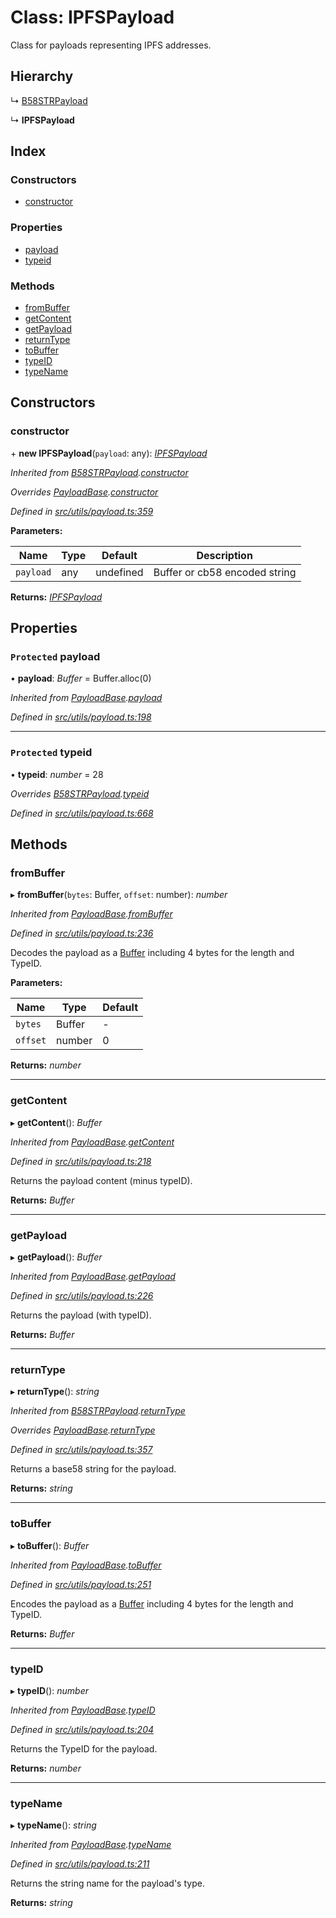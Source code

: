 # Class: IPFSPayload

Class for payloads representing IPFS addresses.

## Hierarchy

↳ [B58STRPayload](utils_payload.b58strpayload)

↳ **IPFSPayload**

## Index

### Constructors

- [constructor](utils_payload.ipfspayload#constructor)

### Properties

- [payload](utils_payload.ipfspayload#protected-payload)
- [typeid](utils_payload.ipfspayload#protected-typeid)

### Methods

- [fromBuffer](utils_payload.ipfspayload#frombuffer)
- [getContent](utils_payload.ipfspayload#getcontent)
- [getPayload](utils_payload.ipfspayload#getpayload)
- [returnType](utils_payload.ipfspayload#returntype)
- [toBuffer](utils_payload.ipfspayload#tobuffer)
- [typeID](utils_payload.ipfspayload#typeid)
- [typeName](utils_payload.ipfspayload#typename)

## Constructors

### constructor

\+ **new IPFSPayload**(`payload`: any): _[IPFSPayload](utils_payload.ipfspayload)_

_Inherited from [B58STRPayload](utils_payload.b58strpayload).[constructor](utils_payload.b58strpayload#constructor)_

_Overrides [PayloadBase](utils_payload.payloadbase).[constructor](utils_payload.payloadbase#constructor)_

_Defined in [src/utils/payload.ts:359](https://github.com/chain4travel/caminojs/blob/3883166/src/utils/payload.ts#L359)_

**Parameters:**

| Name      | Type | Default   | Description                   |
| --------- | ---- | --------- | ----------------------------- |
| `payload` | any  | undefined | Buffer or cb58 encoded string |

**Returns:** _[IPFSPayload](utils_payload.ipfspayload)_

## Properties

### `Protected` payload

• **payload**: _Buffer_ = Buffer.alloc(0)

_Inherited from [PayloadBase](utils_payload.payloadbase).[payload](utils_payload.payloadbase#protected-payload)_

_Defined in [src/utils/payload.ts:198](https://github.com/chain4travel/caminojs/blob/3883166/src/utils/payload.ts#L198)_

---

### `Protected` typeid

• **typeid**: _number_ = 28

_Overrides [B58STRPayload](utils_payload.b58strpayload).[typeid](utils_payload.b58strpayload#protected-typeid)_

_Defined in [src/utils/payload.ts:668](https://github.com/chain4travel/caminojs/blob/3883166/src/utils/payload.ts#L668)_

## Methods

### fromBuffer

▸ **fromBuffer**(`bytes`: Buffer, `offset`: number): _number_

_Inherited from [PayloadBase](utils_payload.payloadbase).[fromBuffer](utils_payload.payloadbase#frombuffer)_

_Defined in [src/utils/payload.ts:236](https://github.com/chain4travel/caminojs/blob/3883166/src/utils/payload.ts#L236)_

Decodes the payload as a [Buffer](https://github.com/feross/buffer) including 4 bytes for the length and TypeID.

**Parameters:**

| Name     | Type   | Default |
| -------- | ------ | ------- |
| `bytes`  | Buffer | -       |
| `offset` | number | 0       |

**Returns:** _number_

---

### getContent

▸ **getContent**(): _Buffer_

_Inherited from [PayloadBase](utils_payload.payloadbase).[getContent](utils_payload.payloadbase#getcontent)_

_Defined in [src/utils/payload.ts:218](https://github.com/chain4travel/caminojs/blob/3883166/src/utils/payload.ts#L218)_

Returns the payload content (minus typeID).

**Returns:** _Buffer_

---

### getPayload

▸ **getPayload**(): _Buffer_

_Inherited from [PayloadBase](utils_payload.payloadbase).[getPayload](utils_payload.payloadbase#getpayload)_

_Defined in [src/utils/payload.ts:226](https://github.com/chain4travel/caminojs/blob/3883166/src/utils/payload.ts#L226)_

Returns the payload (with typeID).

**Returns:** _Buffer_

---

### returnType

▸ **returnType**(): _string_

_Inherited from [B58STRPayload](utils_payload.b58strpayload).[returnType](utils_payload.b58strpayload#returntype)_

_Overrides [PayloadBase](utils_payload.payloadbase).[returnType](utils_payload.payloadbase#abstract-returntype)_

_Defined in [src/utils/payload.ts:357](https://github.com/chain4travel/caminojs/blob/3883166/src/utils/payload.ts#L357)_

Returns a base58 string for the payload.

**Returns:** _string_

---

### toBuffer

▸ **toBuffer**(): _Buffer_

_Inherited from [PayloadBase](utils_payload.payloadbase).[toBuffer](utils_payload.payloadbase#tobuffer)_

_Defined in [src/utils/payload.ts:251](https://github.com/chain4travel/caminojs/blob/3883166/src/utils/payload.ts#L251)_

Encodes the payload as a [Buffer](https://github.com/feross/buffer) including 4 bytes for the length and TypeID.

**Returns:** _Buffer_

---

### typeID

▸ **typeID**(): _number_

_Inherited from [PayloadBase](utils_payload.payloadbase).[typeID](utils_payload.payloadbase#typeid)_

_Defined in [src/utils/payload.ts:204](https://github.com/chain4travel/caminojs/blob/3883166/src/utils/payload.ts#L204)_

Returns the TypeID for the payload.

**Returns:** _number_

---

### typeName

▸ **typeName**(): _string_

_Inherited from [PayloadBase](utils_payload.payloadbase).[typeName](utils_payload.payloadbase#typename)_

_Defined in [src/utils/payload.ts:211](https://github.com/chain4travel/caminojs/blob/3883166/src/utils/payload.ts#L211)_

Returns the string name for the payload's type.

**Returns:** _string_
